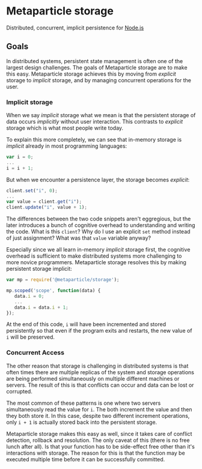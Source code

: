 # Metaparticle storage
Distributed, concurrent, implicit persistence for [Node.js](https://nodejs.org)

## Goals
In distributed systems, persistent state management is often one of the largest design challenges.
The goals of Metaparticle storage are to make this easy. Metaparticle storage achieves this by moving from _explicit_ storage
to _implicit_ storage, and by managing concurrent operations for the user.

### Implicit storage
When we say _implicit_ storage what we mean is that the persistent storage of data occurs _implicitly_ without
user interaction. This contrasts to _explicit_ storage which is what most people write today.

To explain this more completely, we can see that in-memory storage is _implicit_ already in most programming languages:
```js
var i = 0;
...
i = i + 1;
```

But when we encounter a persistence layer, the storage becomes _explicit_:

```js
client.set("i", 0);
...
var value = client.get("i");
client.update("i", value + 1); 
```

The differences between the two code snippets aren't eggregious, but the later introduces a bunch of cognitive
overhead to understanding and writing the code.  What is this `client`? Why do I use an explicit `set` method instead of just
assignment? What was that `value` variable anyway?

Especially since we all learn in-memory _implicit_ storage first, the cognitive overhead is sufficient to make distributed
systems more challenging to more novice programmers. Metaparticle storage resolves this by making persistent storage implicit:

```js
var mp = require('@metaparticle/storage');

mp.scoped('scope', function(data) {
   data.i = 0;
   ...
   data.i = data.i + 1;
});
```

At the end of this code, `i` will have been incremented and stored persistently so that even if the program exits and restarts,
the new value of `i` will be preserved.

### Concurrent Access
The other reason that storage is challenging in distributed systems is that often times there are multiple replicas of
the system and storage operations are being performed simultaneously on multiple different machines or servers. The result
of this is that conflicts can occur and data can be lost or corrupted.

The most common of these patterns is one where two servers simultaneously read the value for `i`. The both increment the value
and then they both store it. In this case, despite two different increment operations, only `i + 1` is actually stored back
into the persistent storage.

Metaparticle storage makes this easy as well, since it takes care of conflict detection, rollback and resolution. The only caveat
of this (there is no free lunch after all). Is that your function has to be side-effect free other than it's interactions with
storage. The reason for this is that the function may be executed multiple time before it can be successfully committed.


